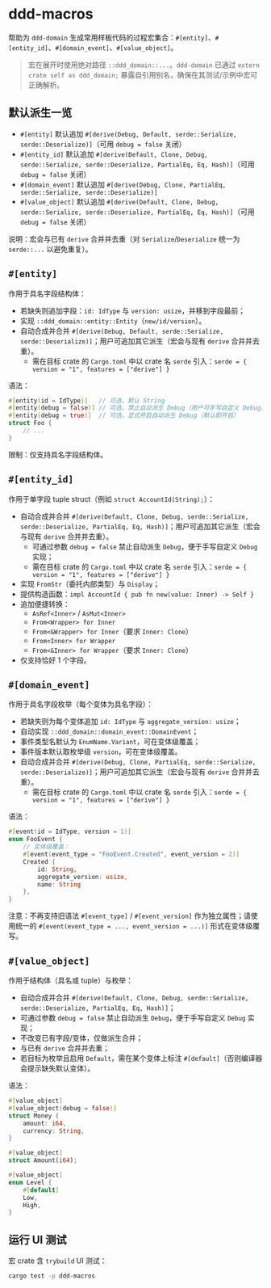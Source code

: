 # ddd-macros

帮助为 `ddd-domain` 生成常用样板代码的过程宏集合：`#[entity]`、`#[entity_id]`、`#[domain_event]`、`#[value_object]`。

> 宏在展开时使用绝对路径 `::ddd_domain::...`。`ddd-domain` 已通过 `extern crate self as ddd_domain;` 暴露自引用别名，确保在其测试/示例中宏可正确解析。

## 默认派生一览

- `#[entity]` 默认追加 `#[derive(Debug, Default, serde::Serialize, serde::Deserialize)]`（可用 `debug = false` 关闭）
- `#[entity_id]` 默认追加 `#[derive(Default, Clone, Debug, serde::Serialize, serde::Deserialize, PartialEq, Eq, Hash)]`（可用 `debug = false` 关闭）
- `#[domain_event]` 默认追加 `#[derive(Debug, Clone, PartialEq, serde::Serialize, serde::Deserialize)]`
- `#[value_object]` 默认追加 `#[derive(Default, Clone, Debug, serde::Serialize, serde::Deserialize, PartialEq, Eq, Hash)]`（可用 `debug = false` 关闭）

说明：宏会与已有 `derive` 合并并去重（对 `Serialize`/`Deserialize` 统一为 `serde::...` 以避免重复）。

## `#[entity]`

作用于具名字段结构体：

- 若缺失则追加字段：`id: IdType` 与 `version: usize`，并移到字段最前；
- 实现 `::ddd_domain::entity::Entity`（`new/id/version`）。
- 自动合成并合并 `#[derive(Debug, Default, serde::Serialize, serde::Deserialize)]`；用户可追加其它派生（宏会与现有 `derive` 合并并去重）。
  - 需在目标 crate 的 `Cargo.toml` 中以 crate 名 `serde` 引入：`serde = { version = "1", features = ["derive"] }`

语法：

```rust
#[entity(id = IdType)]   // 可选，默认 String
#[entity(debug = false)] // 可选，禁止自动派生 Debug（用户可手写自定义 Debug）
#[entity(debug = true)]  // 可选，显式开启自动派生 Debug（默认即开启）
struct Foo {
    // ...
}
```

限制：仅支持具名字段结构体。

## `#[entity_id]`

作用于单字段 tuple struct（例如 `struct AccountId(String);`）：

- 自动合成并合并 `#[derive(Default, Clone, Debug, serde::Serialize, serde::Deserialize, PartialEq, Eq, Hash)]`；用户可追加其它派生（宏会与现有 `derive` 合并并去重）。
  - 可通过参数 `debug = false` 禁止自动派生 `Debug`，便于手写自定义 `Debug` 实现；
  - 需在目标 crate 的 `Cargo.toml` 中以 crate 名 `serde` 引入：`serde = { version = "1", features = ["derive"] }`
- 实现 `FromStr`（委托内部类型）与 `Display`；
- 提供构造函数：`impl AccountId { pub fn new(value: Inner) -> Self }`
- 追加便捷转换：
  - `AsRef<Inner>` / `AsMut<Inner>`
  - `From<Wrapper> for Inner`
  - `From<&Wrapper> for Inner`（要求 `Inner: Clone`）
  - `From<Inner> for Wrapper`
  - `From<&Inner> for Wrapper`（要求 `Inner: Clone`）
- 仅支持恰好 1 个字段。

## `#[domain_event]`

作用于具名字段枚举（每个变体为具名字段）：

- 若缺失则为每个变体追加 `id: IdType` 与 `aggregate_version: usize`；
- 自动实现 `::ddd_domain::domain_event::DomainEvent`；
- 事件类型名默认为 `EnumName.Variant`，可在变体级覆盖；
- 事件版本默认取枚举级 `version`，可在变体级覆盖。
- 自动合成并合并 `#[derive(Debug, Clone, PartialEq, serde::Serialize, serde::Deserialize)]`；用户可追加其它派生（宏会与现有 `derive` 合并并去重）。
  - 需在目标 crate 的 `Cargo.toml` 中以 crate 名 `serde` 引入：`serde = { version = "1", features = ["derive"] }`

语法：

```rust
#[event(id = IdType, version = 1)]
enum FooEvent {
    // 变体级覆盖：
    #[event(event_type = "FooEvent.Created", event_version = 2)]
    Created {
        id: String,
        aggregate_version: usize,
        name: String
    },
}
```

注意：不再支持旧语法 `#[event_type]` / `#[event_version]` 作为独立属性；请使用统一的 `#[event(event_type = ..., event_version = ...)]` 形式在变体级覆写。

## `#[value_object]`

作用于结构体（具名或 tuple）与枚举：

- 自动合成并合并 `#[derive(Default, Clone, Debug, serde::Serialize, serde::Deserialize, PartialEq, Eq, Hash)]`；
- 可通过参数 `debug = false` 禁止自动派生 `Debug`，便于手写自定义 `Debug` 实现；
- 不改变已有字段/变体，仅做派生合并；
- 与已有 `derive` 合并并去重；
- 若目标为枚举且启用 `Default`，需在某个变体上标注 `#[default]`（否则编译器会提示缺失默认变体）。

语法：

```rust
#[value_object]
#[value_object(debug = false)]
struct Money {
    amount: i64,
    currency: String,
}

#[value_object]
struct Amount(i64);

#[value_object]
enum Level {
    #[default]
    Low,
    High,
}
```

## 运行 UI 测试

宏 crate 含 `trybuild` UI 测试：

```bash
cargo test -p ddd-macros
```

